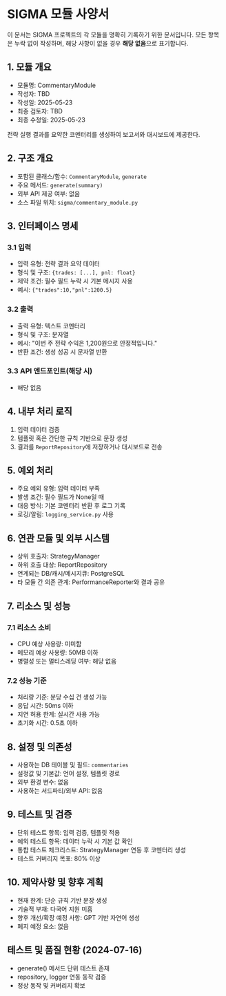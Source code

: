 # SIGMA 모듈 사양서

이 문서는 SIGMA 프로젝트의 각 모듈을 명확히 기록하기 위한 문서입니다. 모든 항목은 누락 없이 작성하며, 해당 사항이 없을 경우 **해당 없음**으로 표기합니다.

## 1. 모듈 개요
* 모듈명: CommentaryModule
* 작성자: TBD
* 작성일: 2025-05-23
* 최종 검토자: TBD
* 최종 수정일: 2025-05-23

전략 실행 결과를 요약한 코멘터리를 생성하여 보고서와 대시보드에 제공한다.

## 2. 구조 개요
* 포함된 클래스/함수: `CommentaryModule`, `generate`
* 주요 메서드: `generate(summary)`
* 외부 API 제공 여부: 없음
* 소스 파일 위치: `sigma/commentary_module.py`

## 3. 인터페이스 명세
### 3.1 입력
* 입력 유형: 전략 결과 요약 데이터
* 형식 및 구조: `{trades: [...], pnl: float}`
* 제약 조건: 필수 필드 누락 시 기본 메시지 사용
* 예시: `{"trades":10,"pnl":1200.5}`

### 3.2 출력
* 출력 유형: 텍스트 코멘터리
* 형식 및 구조: 문자열
* 예시: "이번 주 전략 수익은 1,200원으로 안정적입니다."
* 반환 조건: 생성 성공 시 문자열 반환

### 3.3 API 엔드포인트(해당 시)
* 해당 없음

## 4. 내부 처리 로직
1. 입력 데이터 검증
2. 템플릿 혹은 간단한 규칙 기반으로 문장 생성
3. 결과를 `ReportRepository`에 저장하거나 대시보드로 전송

## 5. 예외 처리
* 주요 예외 유형: 입력 데이터 부족
* 발생 조건: 필수 필드가 None일 때
* 대응 방식: 기본 코멘터리 반환 후 로그 기록
* 로깅/알림: `logging_service.py` 사용

## 6. 연관 모듈 및 외부 시스템
* 상위 호출자: StrategyManager
* 하위 호출 대상: ReportRepository
* 연계되는 DB/캐시/메시지큐: PostgreSQL
* 타 모듈 간 의존 관계: PerformanceReporter와 결과 공유

## 7. 리소스 및 성능
### 7.1 리소스 소비
* CPU 예상 사용량: 미미함
* 메모리 예상 사용량: 50MB 이하
* 병렬성 또는 멀티스레딩 여부: 해당 없음

### 7.2 성능 기준
* 처리량 기준: 분당 수십 건 생성 가능
* 응답 시간: 50ms 이하
* 지연 허용 한계: 실시간 사용 가능
* 초기화 시간: 0.5초 이하

## 8. 설정 및 의존성
* 사용하는 DB 테이블 및 필드: `commentaries`
* 설정값 및 기본값: 언어 설정, 템플릿 경로
* 외부 환경 변수: 없음
* 사용하는 서드파티/외부 API: 없음

## 9. 테스트 및 검증
* 단위 테스트 항목: 입력 검증, 템플릿 적용
* 예외 테스트 항목: 데이터 누락 시 기본 값 확인
* 통합 테스트 체크리스트: StrategyManager 연동 후 코멘터리 생성
* 테스트 커버리지 목표: 80% 이상

## 10. 제약사항 및 향후 계획
* 현재 한계: 단순 규칙 기반 문장 생성
* 기술적 부채: 다국어 지원 미흡
* 향후 개선/확장 예정 사항: GPT 기반 자연어 생성
* 폐지 예정 요소: 없음

## 테스트 및 품질 현황 (2024-07-16)

- generate() 메서드 단위 테스트 존재
- repository, logger 연동 동작 검증
- 정상 동작 및 커버리지 확보

